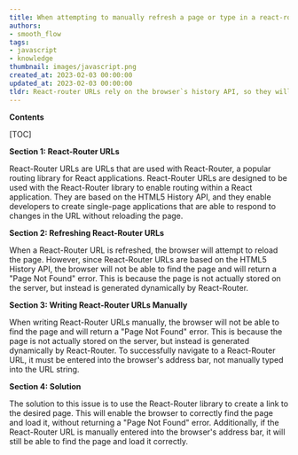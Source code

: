 ```yaml
---
title: When attempting to manually refresh a page or type in a react-router url, the page will not load correctly
authors:
- smooth_flow
tags:
- javascript
- knowledge
thumbnail: images/javascript.png
created_at: 2023-02-03 00:00:00
updated_at: 2023-02-03 00:00:00
tldr: React-router URLs rely on the browser`s history API, so they will not work when refreshing or writing manually.
---
```


**Contents**

[TOC]

**Section 1: React-Router URLs**

React-Router URLs are URLs that are used with React-Router, a popular routing library for React applications. React-Router URLs are designed to be used with the React-Router library to enable routing within a React application. They are based on the HTML5 History API, and they enable developers to create single-page applications that are able to respond to changes in the URL without reloading the page.

**Section 2: Refreshing React-Router URLs**

When a React-Router URL is refreshed, the browser will attempt to reload the page. However, since React-Router URLs are based on the HTML5 History API, the browser will not be able to find the page and will return a "Page Not Found" error. This is because the page is not actually stored on the server, but instead is generated dynamically by React-Router.

**Section 3: Writing React-Router URLs Manually**

When writing React-Router URLs manually, the browser will not be able to find the page and will return a "Page Not Found" error. This is because the page is not actually stored on the server, but instead is generated dynamically by React-Router. To successfully navigate to a React-Router URL, it must be entered into the browser's address bar, not manually typed into the URL string.

**Section 4: Solution**

The solution to this issue is to use the React-Router library to create a link to the desired page. This will enable the browser to correctly find the page and load it, without returning a "Page Not Found" error. Additionally, if the React-Router URL is manually entered into the browser's address bar, it will still be able to find the page and load it correctly.
